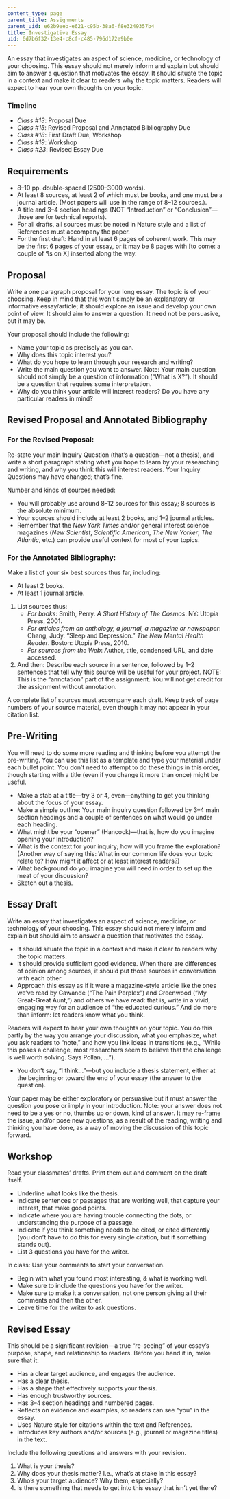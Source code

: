 ```yaml
---
content_type: page
parent_title: Assignments
parent_uid: e62b9eeb-e621-c95b-38a6-f8e3249357b4
title: Investigative Essay
uid: 6d7b6f32-13e4-c8cf-c485-796d172e9b0e
---
```


An essay that investigates an aspect of science, medicine, or technology of your choosing. This essay should not merely inform and explain but should aim to answer a question that motivates the essay. It should situate the topic in a context and make it clear to readers why the topic matters. Readers will expect to hear your own thoughts on your topic.

### Timeline

*   _Class #13_: Proposal Due
*   _Class #15_: Revised Proposal and Annotated Bibliography Due
*   _Class #18_: First Draft Due, Workshop
*   _Class #19_: Workshop
*   _Class #23_: Revised Essay Due

Requirements
------------

*   8–10 pp. double-spaced (2500–3000 words).
*   At least 8 sources, at least 2 of which must be books, and one must be a journal article. (Most papers will use in the range of 8–12 sources.).
*   A title and 3–4 section headings (NOT “Introduction” or “Conclusion”—those are for technical reports).
*   For all drafts, all sources must be noted in Nature style and a list of References must accompany the paper.
*   For the first draft: Hand in at least 6 pages of coherent work. This may be the first 6 pages of your essay, or it may be 8 pages with \[to come: a couple of ¶s on X\] inserted along the way.

Proposal
--------

Write a one paragraph proposal for your long essay. The topic is of your choosing. Keep in mind that this won’t simply be an explanatory or informative essay/article; it should explore an issue and develop your own point of view. It should aim to answer a question. It need not be persuasive, but it may be.

Your proposal should include the following:

*   Name your topic as precisely as you can.
*   Why does this topic interest you?
*   What do you hope to learn through your research and writing?
*   Write the main question you want to answer. Note: Your main question should not simply be a question of information (“What is X?”). It should be a question that requires some interpretation.
*   Why do you think your article will interest readers? Do you have any particular readers in mind?

Revised Proposal and Annotated Bibliography
-------------------------------------------

### For the Revised Proposal:

Re-state your main Inquiry Question (that’s a question—not a thesis), and write a short paragraph stating what you hope to learn by your researching and writing, and why you think this will interest readers. Your Inquiry Questions may have changed; that’s fine.

Number and kinds of sources needed:

*   You will probably use around 8–12 sources for this essay; 8 sources is the absolute minimum.
*   Your sources should include at least 2 books, and 1–2 journal articles. 
*   Remember that the _New York Times_ and/or general interest science magazines (_New Scientist_, _Scientific American_, _The New Yorker_, _The Atlantic_, etc.) can provide useful context for most of your topics.

### For the Annotated Bibliography:

Make a list of your six best sources thus far, including:

*   At least 2 books.
*   At least 1 journal article.

1.  List sources thus:
    *   _For books_: Smith, Perry. _A Short History of The Cosmos_. NY: Utopia Press, 2001.
    *   _For articles from an anthology, a journal, a magazine or newspaper_: Chang, Judy. “Sleep and Depression.” _The New Mental Health Reader_. Boston: Utopia Press, 2010.
    *   _For sources from the Web_: Author, title, condensed URL, and date accessed.
2.  And then: Describe each source in a sentence, followed by 1–2 sentences that tell why this source will be useful for your project. NOTE: This is the “annotation” part of the assignment. You will not get credit for the assignment without annotation.

A complete list of sources must accompany each draft. Keep track of page numbers of your source material, even though it may not appear in your citation list.

Pre-Writing
-----------

You will need to do some more reading and thinking before you attempt the pre-writing. You can use this list as a template and type your material under each bullet point. You don’t need to attempt to do these things in this order, though starting with a title (even if you change it more than once) might be useful.

*   Make a stab at a title—try 3 or 4, even—anything to get you thinking about the focus of your essay.
*   Make a simple outline: Your main inquiry question followed by 3–4 main section headings and a couple of sentences on what would go under each heading.
*   What might be your “opener” (Hancock)—that is, how do you imagine opening your Introduction?
*   What is the context for your inquiry; how will you frame the exploration? (Another way of saying this: What in our common life does your topic relate to? How might it affect or at least interest readers?)
*   What background do you imagine you will need in order to set up the meat of your discussion?
*   Sketch out a thesis.

Essay Draft
-----------

Write an essay that investigates an aspect of science, medicine, or technology of your choosing. This essay should not merely inform and explain but should aim to answer a question that motivates the essay.

*   It should situate the topic in a context and make it clear to readers why the topic matters.
*   It should provide sufficient good evidence. When there are differences of opinion among sources, it should put those sources in conversation with each other.
*   Approach this essay as if it were a magazine-style article like the ones we’ve read by Gawande (“The Pain Perplex”) and Greenwood (“My Great-Great Aunt,”) and others we have read: that is, write in a vivid, engaging way for an audience of “the educated curious.” And do more than inform: let readers know what you think.

Readers will expect to hear your own thoughts on your topic. You do this partly by the way you arrange your discussion, what you emphasize, what you ask readers to “note,” and how you link ideas in transitions (e.g., “While this poses a challenge, most researchers seem to believe that the challenge is well worth solving. Says Pollan, …”).

*   You don’t say, “I think…”—but you include a thesis statement, either at the beginning or toward the end of your essay (the answer to the question).

Your paper may be either exploratory or persuasive but it must answer the question you pose or imply in your introduction. Note: your answer does not need to be a yes or no, thumbs up or down, kind of answer. It may re-frame the issue, and/or pose new questions, as a result of the reading, writing and thinking you have done, as a way of moving the discussion of this topic forward.

Workshop
--------

Read your classmates’ drafts. Print them out and comment on the draft itself.

*   Underline what looks like the thesis.
*   Indicate sentences or passages that are working well, that capture your interest, that make good points.
*   Indicate where you are having trouble connecting the dots, or understanding the purpose of a passage.
*   Indicate if you think something needs to be cited, or cited differently (you don’t have to do this for every single citation, but if something stands out).
*   List 3 questions you have for the writer.

In class: Use your comments to start your conversation.

*   Begin with what you found most interesting, & what is working well.
*   Make sure to include the questions you have for the writer.
*   Make sure to make it a conversation, not one person giving all their comments and then the other.
*   Leave time for the writer to ask questions.

Revised Essay
-------------

This should be a significant revision—a true “re-seeing” of your essay’s purpose, shape, and relationship to readers. Before you hand it in, make sure that it:

*   Has a clear target audience, and engages the audience. 
*   Has a clear thesis.
*   Has a shape that effectively supports your thesis.
*   Has enough trustworthy sources.
*   Has 3–4 section headings and numbered pages.
*   Reflects on evidence and examples, so readers can see “you” in the essay.
*   Uses Nature style for citations within the text and References.
*   Introduces key authors and/or sources (e.g., journal or magazine titles) in the text.

Include the following questions and answers with your revision.

1.  What is your thesis?
2.  Why does your thesis matter? I.e., what’s at stake in this essay?
3.  Who’s your target audience? Why them, especially?
4.  Is there something that needs to get into this essay that isn’t yet there?